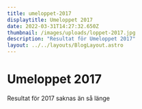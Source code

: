 ```yaml
---
title: umeloppet-2017
displaytitle: Umeloppet 2017
date: 2022-03-31T14:27:32.650Z
thumbnail: /images/uploads/loppet-2017.jpg
description: "Resultat för Umeloppet 2017"
layout: ../../layouts/BlogLayout.astro
---
```

# Umeloppet 2017

Resultat för 2017 saknas än så länge